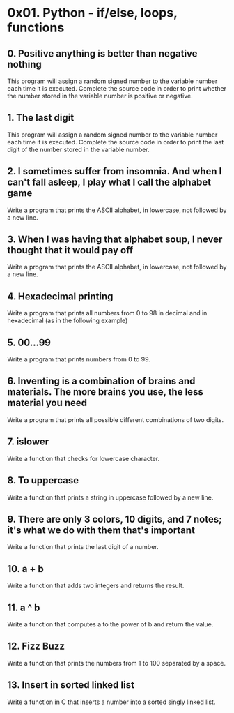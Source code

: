 # 0x01. Python - if/else, loops, functions
## 0. Positive anything is better than negative nothing
This program will assign a random signed number to the variable number each time it is executed. Complete the source code in order to print whether the number stored in the variable number is positive or negative.
## 1. The last digit
This program will assign a random signed number to the variable number each time it is executed. Complete the source code in order to print the last digit of the number stored in the variable number.
## 2. I sometimes suffer from insomnia. And when I can't fall asleep, I play what I call the alphabet game
Write a program that prints the ASCII alphabet, in lowercase, not followed by a new line.
## 3. When I was having that alphabet soup, I never thought that it would pay off
Write a program that prints the ASCII alphabet, in lowercase, not followed by a new line.
## 4. Hexadecimal printing
Write a program that prints all numbers from 0 to 98 in decimal and in hexadecimal (as in the following example)
## 5. 00...99
Write a program that prints numbers from 0 to 99.
## 6. Inventing is a combination of brains and materials. The more brains you use, the less material you need 
Write a program that prints all possible different combinations of two digits.
## 7. islower
Write a function that checks for lowercase character.
## 8. To uppercase
Write a function that prints a string in uppercase followed by a new line.
## 9. There are only 3 colors, 10 digits, and 7 notes; it's what we do with them that's important
Write a function that prints the last digit of a number.
## 10. a + b
Write a function that adds two integers and returns the result.
## 11. a ^ b
Write a function that computes a to the power of b and return the value.
## 12. Fizz Buzz
Write a function that prints the numbers from 1 to 100 separated by a space.
## 13. Insert in sorted linked list 
Write a function in C that inserts a number into a sorted singly linked list.
